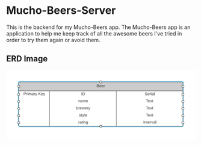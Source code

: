 # Mucho-Beers-Server
This is the backend for my Mucho-Beers app. The Mucho-Beers app is an application to help me keep track of all the awesome beers I've tried in order to try them again or avoid them.

## ERD Image
![ERD image](images/erdimage.png)
